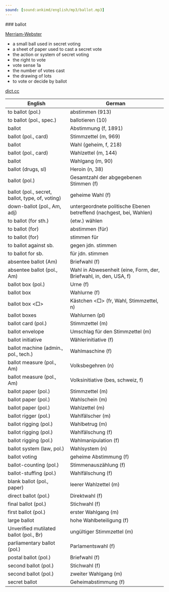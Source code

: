 ```yaml
---
sound: [sound:ankimd/english/mp3/ballot.mp3]
---
```


\### ballot

[Merriam-Webster](https://www.merriam-webster.com/dictionary/ballot)

- a small ball used in secret voting
- a sheet of paper used to cast a secret vote
- the action or system of secret voting
- the right to vote
- vote sense 1a
- the number of votes cast
- the drawing of lots
- to vote or decide by ballot

[dict.cc](https://www.dict.cc/ballot)

| English        | German       |
| -------------- | ------------ |
| to ballot (pol.) | abstimmen (913) |
| to ballot (pol., spec.) | ballotieren (10) |
| ballot | Abstimmung (f, 1891) |
| ballot (pol., card) | Stimmzettel (m, 969) |
| ballot | Wahl (geheim, f, 218) |
| ballot (pol., card) | Wahlzettel (m, 144) |
| ballot | Wahlgang (m, 90) |
| ballot (drugs, sl) | Heroin (n, 38) |
| ballot (pol.) | Gesamtzahl der abgegebenen Stimmen (f) |
| ballot (pol., secret, ballot, type, of, voting) | geheime Wahl (f) |
| down-ballot (pol., Am, adj) | untergeordnete politische Ebenen betreffend (nachgest, bei, Wahlen) |
| to ballot (for sth.) | (etw.) wählen |
| to ballot (for) | abstimmen (für) |
| to ballot (for) | stimmen für |
| to ballot against sb. | gegen jdn. stimmen |
| to ballot for sb. | für jdn. stimmen |
| absentee ballot (Am) | Briefwahl (f) |
| absentee ballot (pol., Am) | Wahl in Abwesenheit (eine, Form, der, Briefwahl, in, den, USA, f) |
| ballot box (pol.) | Urne (f) |
| ballot box | Wahlurne (f) |
| ballot box <□> | Kästchen <□> (fr, Wahl, Stimmzettel, n) |
| ballot boxes | Wahlurnen (pl) |
| ballot card (pol.) | Stimmzettel (m) |
| ballot envelope | Umschlag für den Stimmzettel (m) |
| ballot initiative | Wählerinitiative (f) |
| ballot machine (admin., pol., tech.) | Wahlmaschine (f) |
| ballot measure (pol., Am) | Volksbegehren (n) |
| ballot measure (pol., Am) | Volksinitiative (bes, schweiz, f) |
| ballot paper (pol.) | Stimmzettel (m) |
| ballot paper (pol.) | Wahlschein (m) |
| ballot paper (pol.) | Wahlzettel (m) |
| ballot rigger (pol.) | Wahlfälscher (m) |
| ballot rigging (pol.) | Wahlbetrug (m) |
| ballot rigging (pol.) | Wahlfälschung (f) |
| ballot rigging (pol.) | Wahlmanipulation (f) |
| ballot system (law, pol.) | Wahlsystem (n) |
| ballot voting | geheime Abstimmung (f) |
| ballot-counting (pol.) | Stimmenauszählung (f) |
| ballot-stuffing (pol.) | Wahlfälschung (f) |
| blank ballot (pol., paper) | leerer Wahlzettel (m) |
| direct ballot (pol.) | Direktwahl (f) |
| final ballot (pol.) | Stichwahl (f) |
| first ballot (pol.) | erster Wahlgang (m) |
| large ballot | hohe Wahlbeteiligung (f) |
| Unverified mutilated ballot (pol., Br) | ungültiger Stimmzettel (m) |
| parliamentary ballot (pol.) | Parlamentswahl (f) |
| postal ballot (pol.) | Briefwahl (f) |
| second ballot (pol.) | Stichwahl (f) |
| second ballot (pol.) | zweiter Wahlgang (m) |
| secret ballot | Geheimabstimmung (f) |
